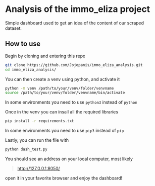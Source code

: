 # Analysis of the immo_eliza project

Simple dashboard used to get an idea of the content of our scraped dataset.

## How to use 

Begin by cloning and entering this repo
```sh
git clone https://github.com/Jojopanis/immo_eliza_analysis.git
cd immo_eliza_analysis/
```
You can then create a venv using python, and activate it
```sh
python -m venv /path/to/your/venv/folder/venvname
source /path/to/your/venv/folder/venvname/bin/activate
```
In some environments you need to use `python3` instead of `python`

Once in the venv you can insall all the required libraries 
```sh
pip install -r requirements.txt
```
In some environments you need to use `pip3` instead of `pip`

Lastly, you can run the file with
```sh
python dash_test.py
```
You should see an address on your local computer, most likely
> http://127.0.0.1:8050/

open it in your favorite browser and enjoy the dashboard!